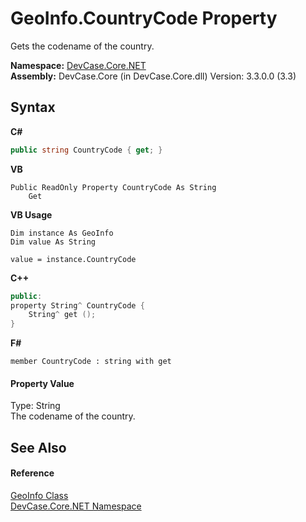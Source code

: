 # GeoInfo.CountryCode Property 
 

Gets the codename of the country.

**Namespace:**&nbsp;<a href="N_DevCase_Core_NET">DevCase.Core.NET</a><br />**Assembly:**&nbsp;DevCase.Core (in DevCase.Core.dll) Version: 3.3.0.0 (3.3)

## Syntax

**C#**<br />
``` C#
public string CountryCode { get; }
```

**VB**<br />
``` VB
Public ReadOnly Property CountryCode As String
	Get
```

**VB Usage**<br />
``` VB Usage
Dim instance As GeoInfo
Dim value As String

value = instance.CountryCode

```

**C++**<br />
``` C++
public:
property String^ CountryCode {
	String^ get ();
}
```

**F#**<br />
``` F#
member CountryCode : string with get

```


#### Property Value
Type: String<br />The codename of the country.

## See Also


#### Reference
<a href="T_DevCase_Core_NET_GeoInfo">GeoInfo Class</a><br /><a href="N_DevCase_Core_NET">DevCase.Core.NET Namespace</a><br />